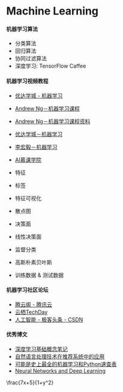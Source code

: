 # Machine Learning

#### 机器学习算法

* 分类算法
* 回归算法
* 协同过滤算法
* 深度学习: TensorFlow Caffee

#### 机器学习视频教程

* [优达学城 - 机器学习](https://cn.udacity.com/courses/machine-learning)
* [Andrew Ng－机器学习课程](https://www.coursera.org/learn/machine-learning)
* [Andrew Ng－机器学习课程资料](http://cs229.stanford.edu/materials.html)
* [优达学城－机器学习](https://cn.udacity.com/mlnd/)
* [李宏毅－机器学习](http://speech.ee.ntu.edu.tw/~tlkagk/courses.html)
* [AI慕课学院](http://www.mooc.ai/)

* 特征
* 标签
* 特征可视化
* 散点图
* 决策面
* 线性决策面
* 监督分类
* 高斯朴素贝叶斯
* 训练数据 & 测试数据

#### 机器学习社区论坛

* [腾云阁 - 腾讯云](https://www.qcloud.com/community/)
* [云栖TechDay](https://yq.aliyun.com/teams/103)
* [人工智能 - 极客头条 - CSDN](http://geek.csdn.net/forum/AI)

#### 优秀博文

* [深度学习基础概念笔记](https://www.qcloud.com/community/article/103987)
* [自然语言处理技术在推荐系统中的应用](http://geek.csdn.net/news/detail/208281)
* [可能是史上最全的机器学习和Python速查表 ](https://mp.weixin.qq.com/s?__biz=MzI4NjYwMjcxOQ==&mid=2247484157&idx=1&sn=2efcdaf89d213f00dcfe0c32a7e63b41&chksm=ebdb264ddcacaf5b0ba0b0ce3c31bb9ffebb1278b1df9580d4c5c8a01006ac971c3ed0a05935#rd)
* [Neural Networks and Deep Learning](http://neuralnetworksanddeeplearning.com/)

\frac{7x+5}{1+y^2}
